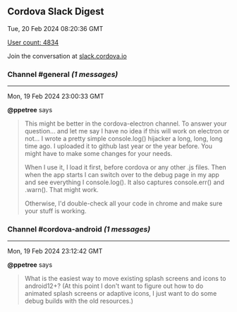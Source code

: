 ## Cordova Slack Digest
Tue, 20 Feb 2024 08:20:36 GMT

[User count: 4834](https://cordova.slack.com/)


Join the conversation at [slack.cordova.io](http://slack.cordova.io/)

### __Channel #general__ _(1 messages)_
---

Mon, 19 Feb 2024 23:00:33 GMT

__@ppetree__ says 
> This might be better in the cordova-electron channel.  To answer your question... and let me say I have no idea if this will work on electron or not... I wrote a pretty simple console.log() hijacker a long, long, long time ago. I uploaded it to github last year or the year before. You might have to make some changes for your needs.
> 
> When I use it, I load it first, before cordova or any other .js files. Then when the app starts I can switch over to the debug page in my app and see everything I console.log(). It also captures console.err() and .warn(). That might work.
> 
> Otherwise, I'd double-check all your code in chrome and make sure your stuff is working.
> 

### __Channel #cordova-android__ _(1 messages)_
---

Mon, 19 Feb 2024 23:12:42 GMT

__@ppetree__ says 
> What is the easiest way to move existing splash screens and icons to android12+?  (At this point I don't want to figure out how to do animated splash screens or adaptive icons, I just want to do some debug builds with the old resources.)
> 
